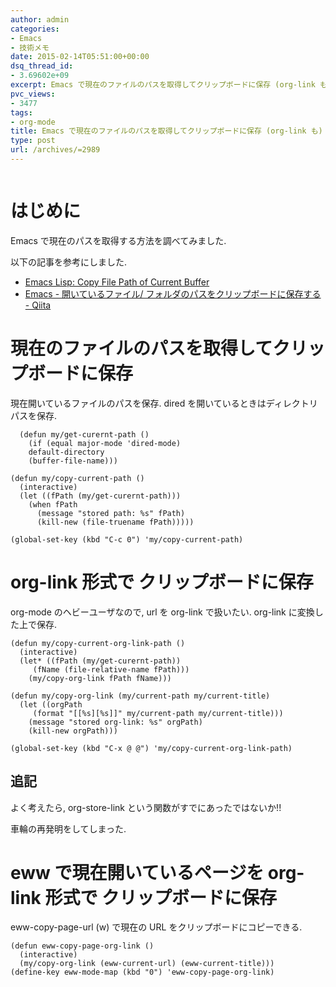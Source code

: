 ```yaml
---
author: admin
categories:
- Emacs
- 技術メモ
date: 2015-02-14T05:51:00+00:00
dsq_thread_id:
- 3.69602e+09
excerpt: Emacs で現在のファイルのパスを取得してクリップボードに保存 (org-link も)
pvc_views:
- 3477
tags:
- org-mode
title: Emacs で現在のファイルのパスを取得してクリップボードに保存 (org-link も)
type: post
url: /archives/=2989
---
```


<img alt="" src="http://futurismo.biz/wp-content/uploads/emacs_logo.jpg"/>

はじめに
========

Emacs で現在のパスを取得する方法を調べてみました.

以下の記事を参考にしました.

-   [Emacs Lisp: Copy File Path of Current
    Buffer](http://ergoemacs.org/emacs/emacs_copy_file_path.html)
-   [Emacs - 開いているファイル/
    フォルダのパスをクリップボードに保存する -
    Qiita](http://qiita.com/ShingoFukuyama/items/8f1d3342180d42ad9f78)

現在のファイルのパスを取得してクリップボードに保存
==================================================

現在開いているファイルのパスを保存. dired
を開いているときはディレクトリパスを保存.

``` {.commonlisp}
  (defun my/get-curernt-path ()
    (if (equal major-mode 'dired-mode)
    default-directory
    (buffer-file-name)))

(defun my/copy-current-path ()                                                         
  (interactive)
  (let ((fPath (my/get-curernt-path)))
    (when fPath
      (message "stored path: %s" fPath)
      (kill-new (file-truename fPath)))))

(global-set-key (kbd "C-c 0") 'my/copy-current-path)
```

org-link 形式で クリップボードに保存
====================================

org-mode のヘビーユーザなので, url を org-link で扱いたい. org-link
に変換した上で保存.

``` {.commonlisp}
(defun my/copy-current-org-link-path ()
  (interactive)
  (let* ((fPath (my/get-curernt-path))
     (fName (file-relative-name fPath)))
    (my/copy-org-link fPath fName)))

(defun my/copy-org-link (my/current-path my/current-title)
  (let ((orgPath
     (format "[[%s][%s]]" my/current-path my/current-title)))
    (message "stored org-link: %s" orgPath)
    (kill-new orgPath)))

(global-set-key (kbd "C-x @ @") 'my/copy-current-org-link-path)
```

追記
----

よく考えたら, org-store-link という関数がすでにあったではないか!!

車輪の再発明をしてしまった.

eww で現在開いているページを org-link 形式で クリップボードに保存
=================================================================

eww-copy-page-url (w) で現在の URL をクリップボードにコピーできる.

``` {.commonlisp}
(defun eww-copy-page-org-link ()
  (interactive)
  (my/copy-org-link (eww-current-url) (eww-current-title)))
(define-key eww-mode-map (kbd "0") 'eww-copy-page-org-link)
```
